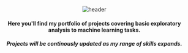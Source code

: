 <div align="center">

![header](https://capsule-render.vercel.app/api?type=venom&color=timeGradient&height=300&section=header&text=Welcome%20to%20my%20projects%20page&fontSize=60&animation=fadeIn&fontColor=615e5d)

#### Here you'll find my portfolio of projects covering basic exploratory analysis to machine learning tasks.

##### Projects will be continously updated as my range of skills expands.
</div>
